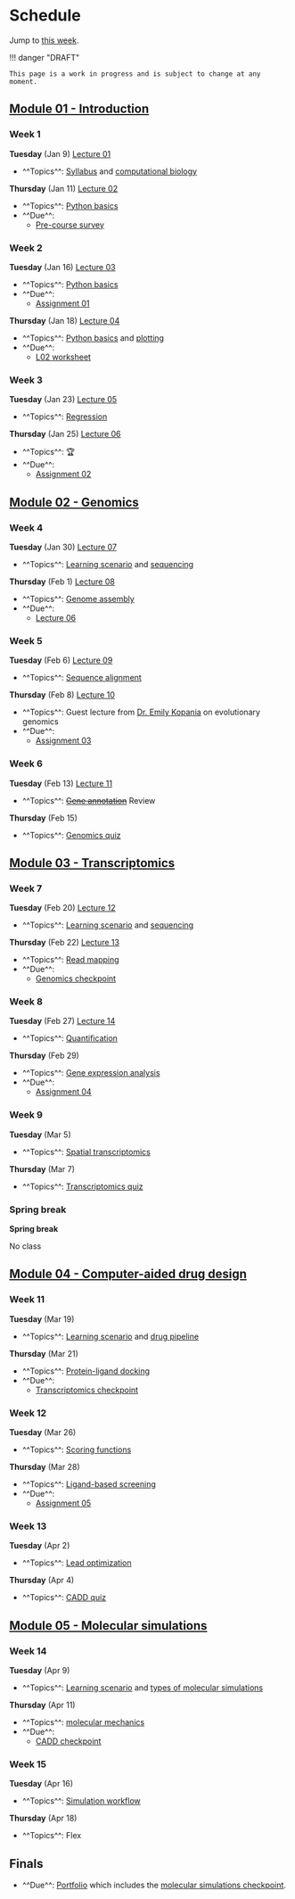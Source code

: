 # Schedule

Jump to [this week](#week-7).

!!! danger "DRAFT"

    This page is a work in progress and is subject to change at any moment.

## [Module 01 - Introduction][module 01]

### Week 1

**Tuesday** (Jan 9) [Lecture 01](../../lectures/01/)

-   ^^Topics^^: [Syllabus](/syllabus) and [computational biology](/modules/intro/comp-bio)

**Thursday** (Jan 11) [Lecture 02](../../lectures/02/)

-   ^^Topics^^: [Python basics](/modules/intro/python-basics)
-   ^^Due^^:
    -   [Pre-course survey][pre-course-survey]

### Week 2

**Tuesday** (Jan 16) [Lecture 03](../../lectures/03/)

-   ^^Topics^^: [Python basics](/modules/intro/python-basics)
-   ^^Due^^:
    -   [Assignment 01](/assessments/assignments/01/)

**Thursday** (Jan 18) [Lecture 04](../../lectures/04/)

-   ^^Topics^^: [Python basics](/modules/intro/python-basics) and [plotting](/modules/intro/plotting)
-   ^^Due^^:
    -   [L02 worksheet](/lectures/02/l02_bacteria_pop/)

### Week 3

**Tuesday** (Jan 23) [Lecture 05](../../lectures/05/)

-   ^^Topics^^: [Regression](/modules/intro/regression)

**Thursday** (Jan 25) [Lecture 06](../../lectures/06/)

-   ^^Topics^^: 🏆
-   ^^Due^^:
    -   [Assignment 02](/assessments/assignments/02/)

## [Module 02 - Genomics][module 02]

### Week 4

**Tuesday** (Jan 30) [Lecture 07](../../lectures/07/)

-   ^^Topics^^: [Learning scenario](/modules/genomics/learning-scenario) and [sequencing](https://omics.crumblearn.org/sequencing/dna/)

**Thursday** (Feb 1)  [Lecture 08](../../lectures/08/)

-   ^^Topics^^: [Genome assembly](https://omics.crumblearn.org/genomics/assembly/)
-   ^^Due^^:
    -   [Lecture 06](/biosc1540/lectures/06/)

### Week 5

**Tuesday** (Feb 6) [Lecture 09](../../lectures/09/)

-   ^^Topics^^: [Sequence alignment](https://omics.crumblearn.org/alignment/)

**Thursday** (Feb 8) [Lecture 10](../../lectures/10/)

-   ^^Topics^^: Guest lecture from [Dr. Emily Kopania](https://ekopania.github.io/) on evolutionary genomics
-   ^^Due^^:
    -   [Assignment 03](/assessments/assignments/03/)

### Week 6

**Tuesday** (Feb 13) [Lecture 11](../../lectures/11/)

-   ^^Topics^^: ~~[Gene annotation](https://omics.crumblearn.org/genomics/annotation/)~~ Review

**Thursday** (Feb 15)

-   ^^Topics^^: [Genomics quiz](/assessments/quizzes/genomics/)

## [Module 03 - Transcriptomics][module 03]

### Week 7

**Tuesday** (Feb 20) [Lecture 12](../../lectures/12/)

-   ^^Topics^^: [Learning scenario](/modules/transcriptomics/learning-scenario) and [sequencing](https://omics.crumblearn.org/sequencing/rna/)

**Thursday** (Feb 22) [Lecture 13](../../lectures/13/)

-   ^^Topics^^: [Read mapping](https://omics.crumblearn.org/transcriptomics/mapping/)
-   ^^Due^^:
    -   [Genomics checkpoint](/assessments/checkpoints/genomics)

### Week 8

**Tuesday** (Feb 27)  [Lecture 14](../../lectures/14/)

-   ^^Topics^^: [Quantification](https://omics.crumblearn.org/transcriptomics/rna-quant/)

**Thursday** (Feb 29)

-   ^^Topics^^: [Gene expression analysis](https://omics.crumblearn.org/transcriptomics/ge/)
-   ^^Due^^:
    -   [Assignment 04](/assessments/assignments/04/)

### Week 9

**Tuesday** (Mar 5)

-   ^^Topics^^: [Spatial transcriptomics](https://omics.crumblearn.org/transcriptomics/spatial/)

**Thursday** (Mar 7)

-   ^^Topics^^: [Transcriptomics quiz](/assessments/quizzes/transcriptomics/)

### Spring break

**Spring break**

No class

## [Module 04 - Computer-aided drug design][module 04]

### Week 11

**Tuesday** (Mar 19)

-   ^^Topics^^: [Learning scenario](/modules/cadd/learning-scenario) and [drug pipeline](/modules/cadd/drug-discovery-pipeline)

**Thursday** (Mar 21)

-   ^^Topics^^: [Protein-ligand docking](/modules/cadd/docking)
-   ^^Due^^:
    -   [Transcriptomics checkpoint](/assessments/checkpoints/transcriptomics/)

### Week 12

**Tuesday** (Mar 26)

-   ^^Topics^^: [Scoring functions](/modules/cadd/scoring-functions)

**Thursday** (Mar 28)

-   ^^Topics^^: [Ligand-based screening](/modules/cadd/ligand-based-screening)
-   ^^Due^^:
    -   [Assignment 05](/assessments/assignments/05/)

### Week 13

**Tuesday** (Apr 2)

-   ^^Topics^^: [Lead optimization](/modules/cadd/lead-optimization)

**Thursday** (Apr 4)

-   ^^Topics^^: [CADD quiz](/assessments/quizzes/cadd/)

## [Module 05 - Molecular simulations][module 05]

### Week 14

**Tuesday** (Apr 9)

-   ^^Topics^^: [Learning scenario](/modules/simulations/learning-scenario) and [types of molecular simulations](/modules/simulations/molecular-simulations)

**Thursday** (Apr 11)

-   ^^Topics^^: [molecular mechanics](/modules/simulations/molecular-mechanics)
-   ^^Due^^:
    -   [CADD checkpoint](/assessments/checkpoints/cadd/)

### Week 15

**Tuesday** (Apr 16)

-   ^^Topics^^: [Simulation workflow](/modules/simulations/simulation-workflow)

**Thursday** (Apr 18)

-   ^^Topics^^: Flex

## Finals

-   ^^Due^^: [Portfolio](/assessments/portfolio/) which includes the [molecular simulations checkpoint](/assessments/checkpoints/simulations/).

<!-- LINKS -->

[module 01]: /modules/intro
[module 02]: /modules/genomics
[module 03]: /modules/transcriptomics
[module 04]: /modules/cadd
[module 05]: /modules/simulations
[pre-course-survey]: https://teachingsurvey.pitt.edu/pittbpi/GenerateTaskLink.aspx?projectid=dccc4f35-39e1-40ab-98c6-f240551b9383&taskid=225SVM&tasktype=SVM&groupid=cfb49821-1863-45c6-bbed-5bf12392eaa2&subjectid=AgAAAI4x1b1ZpSmCg9GO7+UzeKr3nx27RTY2A5TzxGcH6AxuCkekDY2s4vL+cYzNISIXzzsgP6XpFONx8XPimy5+GVo=&conditionid=&blueuserid=AgAAAPf6iEgusDpry5WXt/eOkHqepaQwc7KHc9yb3VA1jrdfanoXnCjaQjHQi73F/86bw+ooJtvUiUWUoOF/cHTT6pVzhWYDPOwp4BkXg+YBwZVF&authenticationtype=2&versionlanguage=en-US
